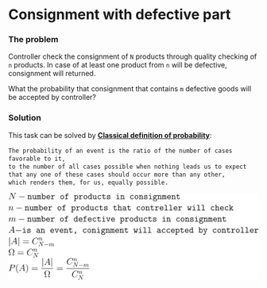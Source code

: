 # Consignment with defective part

### The problem

Controller check the consignment of `N` products through quality checking of `n` products.
In case of at least one product from `n` will be defective, consignment will returned.

What the probability that consignment that contains `m` defective goods will be accepted by controller?

### Solution

This task can be solved by **[Classical definition of probability](https://en.wikipedia.org/wiki/Classical_definition_of_probability)**:

    The probability of an event is the ratio of the number of cases favorable to it, 
    to the number of all cases possible when nothing leads us to expect 
    that any one of these cases should occur more than any other, 
    which renders them, for us, equally possible.
    
![solution](./formulas/consignment_with_defective_part.1.svg)
